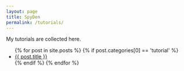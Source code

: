 ```yaml
---
layout: page
title: SpyDen
permalink: /tutorials/
---
```


My tutorials are collected here.  

<ul>
  {% for post in site.posts %}
    {% if post.categories[0] == 'tutorial' %}
      <li>
        <a href="{{ post.url }}">{{ post.title }}</a>
      </li>
    {% endif %}
  {% endfor %}
</ul>